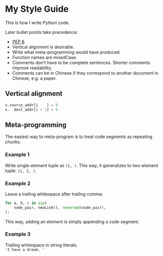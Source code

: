 # My Style Guide
This is how I write Python code.  

Later bullet points take precedence:  
- [PEP 8](https://peps.python.org/pep-0008/). 
- Vertical alignment is desirable. 
- Write what meta-programming would have produced. 
- Function names are mixedCase. 
- Comments don't have to be complete sentences. Shorter comments improve readability. 
- Comments can be in Chinese if they correspond to another document in Chinese, e.g. a paper. 

## Vertical alignment
````python
x.source_addr[i    ] = 8
x.  dest_addr[i + 1] = 9
````

## Meta-programming
The easiest way to meta-program is to treat code segments as repeating chunks. 

### Example 1
Write single-element tuple as `(1, )`. This way, it generalizes to two-element tuple: `(1, 2, )`. 

### Example 2
Leave a trailing whitespace after trailing comma:
````python
for a, b, c in zip(
    node_pair, newLink(), reversed(node_pair), 
):
````
This way, adding an element is simply appending a code segment. 

### Example 3
Trailing whitespace in string literals.  
`'I have a dream. '`
